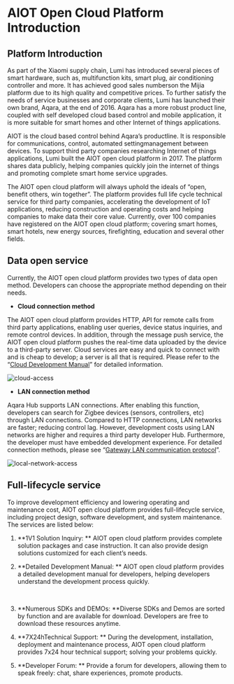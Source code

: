 # AIOT Open Cloud Platform Introduction


## **Platform Introduction**

As part of the Xiaomi supply chain, Lumi has introduced several pieces of smart hardware, such as, multifunction kits, smart plug, air conditioning controller and more. It has achieved good sales numberson the Mijia platform due to its high quality and competitive prices. To further satisfy the needs of service businesses and corporate clients, Lumi has launched their own brand, Aqara, at the end of 2016. Aqara has a more robust product line, coupled with self developed cloud based control and mobile application, it is more suitable for smart homes and other Internet of things applications.

AIOT is the cloud based control behind Aqara’s productline. It is responsible for communications, control, automated settingmanagement between devices. To support third party companies researching Internet of things applications, Lumi built the AIOT open cloud platform in 2017. The platform shares data publicly, helping companies quickly join the internet of things and promoting complete smart home service upgrades.

The AIOT open cloud platform will always uphold the ideals of “open, benefit others, win together”.  The platform provides full life cycle technical service for third party companies, accelerating the development of IoT applications, reducing construction and operating costs and helping companies to make data their core value. Currently, over 100 companies have registered on the AIOT open cloud platform; covering smart homes, smart hotels, new energy sources, firefighting, education and several other fields. 


## **Data open service**

Currently, the AIOT open cloud platform provides two types of data open method. Developers can choose the appropriate method depending on their needs.

- **Cloud connection method**

The AIOT open cloud platform provides HTTP, API for remote calls from third party applications, enabling user queries, device status inquiries, and remote control devices. In addition, through the message push service, the AIOT open cloud platform pushes the real-time data uploaded by the device to a third-party server. Cloud services are easy and quick to connect with and is cheap to develop; a server is all that is required. Please refer to the “[Cloud Development Manual](http://docs.opencloud.aqara.cn/en/development/cloud-development/)” for detailed information.

![cloud-access](http://cdn.cnbj2.fds.api.mi-img.com/cdn/aiot/doc-images/en/doc-index/cloud-access.png)

- **LAN connection method**

Aqara Hub supports LAN connections. After enabling this function,  developers can search for Zigbee devices (sensors, controllers, etc) through LAN connections. Compared to HTTP connections, LAN networks are faster; reducing control lag. However, development costs using LAN networks are higher and requires a third party developer Hub. Furthermore, the developer must have embedded development experience. For detailed connection methods, please see “[Gateway LAN communication protocol](http://docs.opencloud.aqara.cn/en/development/gateway-LAN-communication/)”.

![local-network-access](http://cdn.cnbj2.fds.api.mi-img.com/cdn/aiot/doc-images/en/doc-index/local-network-access.png)

## **Full-lifecycle service**

To improve development efficiency and lowering operating and maintenance cost,  AIOT open cloud platform provides full-lifecycle service, including project design, software development, and system maintenance. The services are listed below:

1. **1V1 Solution Inquiry: ** AIOT open cloud platform provides complete solution packages and case instruction. It can also provide design solutions customized for each client’s needs.

2. **Detailed Development Manual: ** AIOT open cloud platform provides a detailed development manual for developers, helping developers understand the development process quickly.

   <!--**Quick Creation of Customized App: ** Users can upload their company logo and complete simple layouts to create a customized app; saving high development costs.-->

   ​

3. **Numerous SDKs and DEMOs:  **Diverse SDKs and Demos are sorted by function and are available for download. Developers are free to download these resources anytime.

4. **7X24hTechnical Support: ** During the development, installation, deployment and maintenance process, AIOT open cloud platform provides 7x24 hour technical support; solving your problems quickly.

5. **Developer Forum: ** Provide a forum for developers, allowing them to speak freely: chat, share experiences, promote products.

   ​

   <!--**Troubleshooting and Maintenance System: ** Errors can be quickly identified using the troubleshooting tool. The maintenance system can monitor the status of applications in real time; ensuring the system stability.-->